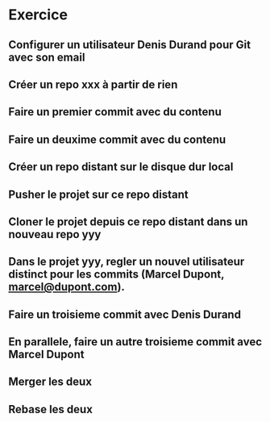 # Exercice

## Configurer un utilisateur Denis Durand pour Git avec son email

## Créer un repo xxx à partir de rien

## Faire un premier commit avec du contenu

## Faire un deuxime commit avec du contenu

## Créer un repo distant sur le disque dur local

## Pusher le projet sur ce repo distant

## Cloner le projet depuis ce repo distant dans un nouveau repo yyy

## Dans le projet yyy, regler un nouvel utilisateur distinct pour les commits (Marcel Dupont, marcel@dupont.com).

## Faire un troisieme commit avec Denis Durand

## En parallele, faire un autre troisieme commit avec Marcel Dupont

## Merger les deux

## Rebase les deux
